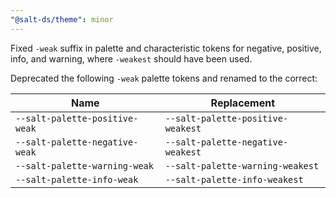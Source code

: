 ```yaml
---
"@salt-ds/theme": minor
---
```


Fixed `-weak` suffix in palette and characteristic tokens for negative, positive, info, and warning, where `-weakest` should have been used.

Deprecated the following `-weak` palette tokens and renamed to the correct:

| Name                           | Replacement                       |
| ------------------------------ | --------------------------------- |
| `--salt-palette-positive-weak` | `--salt-palette-positive-weakest` |
| `--salt-palette-negative-weak` | `--salt-palette-negative-weakest` |
| `--salt-palette-warning-weak`  | `--salt-palette-warning-weakest`  |
| `--salt-palette-info-weak`     | `--salt-palette-info-weakest`     |
